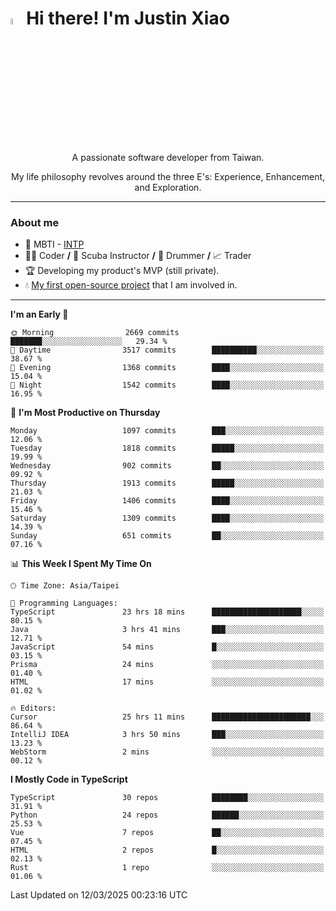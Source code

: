 # <img src="https://media.giphy.com/media/hvRJCLFzcasrR4ia7z/giphy.gif" width="5%">Hi there! I'm Justin Xiao
<p align="center">A passionate software developer from Taiwan.  </p>
<p align="center">My life philosophy revolves around the three E's: Experience, Enhancement, and Exploration.</p>

---
### About me
- 👀 MBTI - [INTP](https://www.16personalities.com/intp-personality)
- 👨‍💻 Coder **/** 🤿 Scuba Instructor **/** 🥁 Drummer **/** 📈 Trader
- 🏆 Developing my product's MVP (still private).
- 💧 [My first open-source project](https://github.com/Game-as-a-Service/Game-Lobby-Web) that I am involved in.

---
<!--START_SECTION:waka-->
**I'm an Early 🐤** 

```text
🌞 Morning                2669 commits        ███████░░░░░░░░░░░░░░░░░░   29.34 % 
🌆 Daytime                3517 commits        ██████████░░░░░░░░░░░░░░░   38.67 % 
🌃 Evening                1368 commits        ████░░░░░░░░░░░░░░░░░░░░░   15.04 % 
🌙 Night                  1542 commits        ████░░░░░░░░░░░░░░░░░░░░░   16.95 % 
```
📅 **I'm Most Productive on Thursday** 

```text
Monday                   1097 commits        ███░░░░░░░░░░░░░░░░░░░░░░   12.06 % 
Tuesday                  1818 commits        █████░░░░░░░░░░░░░░░░░░░░   19.99 % 
Wednesday                902 commits         ██░░░░░░░░░░░░░░░░░░░░░░░   09.92 % 
Thursday                 1913 commits        █████░░░░░░░░░░░░░░░░░░░░   21.03 % 
Friday                   1406 commits        ████░░░░░░░░░░░░░░░░░░░░░   15.46 % 
Saturday                 1309 commits        ████░░░░░░░░░░░░░░░░░░░░░   14.39 % 
Sunday                   651 commits         ██░░░░░░░░░░░░░░░░░░░░░░░   07.16 % 
```


📊 **This Week I Spent My Time On** 

```text
🕑︎ Time Zone: Asia/Taipei

💬 Programming Languages: 
TypeScript               23 hrs 18 mins      ████████████████████░░░░░   80.15 % 
Java                     3 hrs 41 mins       ███░░░░░░░░░░░░░░░░░░░░░░   12.71 % 
JavaScript               54 mins             █░░░░░░░░░░░░░░░░░░░░░░░░   03.15 % 
Prisma                   24 mins             ░░░░░░░░░░░░░░░░░░░░░░░░░   01.40 % 
HTML                     17 mins             ░░░░░░░░░░░░░░░░░░░░░░░░░   01.02 % 

🔥 Editors: 
Cursor                   25 hrs 11 mins      ██████████████████████░░░   86.64 % 
IntelliJ IDEA            3 hrs 50 mins       ███░░░░░░░░░░░░░░░░░░░░░░   13.23 % 
WebStorm                 2 mins              ░░░░░░░░░░░░░░░░░░░░░░░░░   00.12 % 
```

**I Mostly Code in TypeScript** 

```text
TypeScript               30 repos            ████████░░░░░░░░░░░░░░░░░   31.91 % 
Python                   24 repos            ██████░░░░░░░░░░░░░░░░░░░   25.53 % 
Vue                      7 repos             ██░░░░░░░░░░░░░░░░░░░░░░░   07.45 % 
HTML                     2 repos             █░░░░░░░░░░░░░░░░░░░░░░░░   02.13 % 
Rust                     1 repo              ░░░░░░░░░░░░░░░░░░░░░░░░░   01.06 % 
```




 Last Updated on 12/03/2025 00:23:16 UTC
<!--END_SECTION:waka-->
